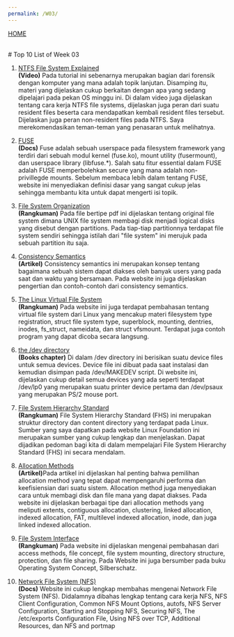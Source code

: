 ```yaml
---
permalink: /W03/
---
```

[HOME](../)

<br>
# Top 10 List of Week 03




1. [NTFS File System Explained](https://www.youtube.com/watch?v=BG1gQ4Ta79M&t=601s) <br>
<b>(Video)</b> Pada tutorial ini sebenarnya merupakan bagian dari forensik dengan komputer yang mana adalah topik lanjutan. Disamping itu, materi yang dijelaskan cukup berkaitan dengan apa yang sedang dipelajari pada pekan OS minggu ini. Di dalam video juga dijelaskan tentang cara kerja NTFS file systems, dijelaskan juga peran dari suatu resident files beserta cara mendapatkan kembali resident files tersebut. Dijelaskan juga peran non-resident files pada NTFS. Saya merekomendasikan teman-teman yang penasaran untuk melihatnya.

2. [FUSE](https://www.kernel.org/doc/html/latest/filesystems/fuse.html) <br>
<b>(Docs)</b> Fuse adalah sebuah userspace pada filesystem framework yang terdiri dari sebuah modul kernel (fuse.ko), mount utility (fusermount), dan userspace library (libfuse.*). Salah satu fitur essential dalam FUSE adalah FUSE memperbolehkan secure yang mana adalah non-privillegde mounts. Sebelum membaca lebih dalam tentang FUSE, website ini menyediakan definisi dasar yang sangat cukup jelas sehingga membantu kita untuk dapat mengerti isi topik.

3. [File System Organization](http://web.cs.wpi.edu/~cs4513/b05/week2-unixfs.pdf)<br>
<b>(Rangkuman)</b> Pada file bertipe pdf ini dijelaskan tentang original file system dimana UNIX file system membagi disk menjadi logical disks yang disebut dengan partitions. Pada tiap-tiap partitionnya terdapat file system sendiri sehingga istilah dari "file system" ini merujuk pada sebuah partition itu saja.

4. [Consistency Semantics](https://www.geeksforgeeks.org/consistency-semantics-for-file-sharing/)<br>
<b>(Artikel)</b> Consistency semantics ini merupakan konsep tentang bagaimana sebuah sistem dapat diakses oleh banyak users yang pada saat dan waktu yang bersamaan. Pada website ini juga dijelaskan pengertian dan contoh-contoh dari consistency semantics.

5. [The Linux Virtual File System](https://www.win.tue.nl/~aeb/linux/lk/lk-8.html)<br>
<b>(Rangkuman)</b> Pada website ini juga terdapat pembahasan tentang virtual file system dari Linux yang mencakup materi filesystem type registration, struct file system type, superblock, mounting, dentries, inodes, fs_struct, nameidata, dan struct vfsmount. Terdapat juga contoh program yang dapat dicoba secara langsung.

6. [the /dev directory](https://tldp.org/LDP/sag/html/dev-fs.html) <br>
<b>(Books chapter)</b> Di dalam /dev directory ini berisikan suatu device files untuk semua devices. Device file ini dibuat pada saat instalasi dan kemudian disimpan pada /dev/MAKEDEV script. Di website ini, dijelaskan cukup detail semua devices yang ada seperti terdapat /dev/lp0 yang merupakan suatu printer device pertama dan /dev/psaux yang merupakan PS/2 mouse port.

7. [File System Hierarchy Standard](https://refspecs.linuxfoundation.org/FHS_3.0/fhs-3.0.pdf) <br>
<b>(Rangkuman)</b> File System Hierarchy Standard (FHS) ini merupakan struktur directory dan content directory yang terdapat pada Linux. Sumber yang saya dapatkan pada website Linux Foundation ini merupakan sumber yang cukup lengkap dan menjelaskan. Dapat dijadikan pedoman bagi kita di dalam mempelajari File System Hierarchy Standard (FHS) ini secara mendalam.

8. [Allocation Methods](https://www.javatpoint.com/os-allocation-methods)<br>
<b>(Artikel)</b>Pada artikel ini dijelaskan hal penting bahwa pemilihan allocation method yang tepat dapat mempengaruhi performa dan keefisiensian dari suatu sistem. Allocation method juga menyediakan cara untuk membagi disk dan file mana yang dapat diakses. Pada website ini dijelaskan berbagai tipe dari allocation methods yang meliputi extents, contiguous allocation, clustering, linked allocation, indexed allocation, FAT, multilevel indexed allocation, inode, dan juga linked indexed allocation.

9. [File System Interface](https://www.cs.uic.edu/~jbell/CourseNotes/OperatingSystems/10_FileSystemInterface.html)<br>
<b>(Rangkuman)</b> Pada website ini dijelaskan mengenai pembahasan dari  access methods, file concept, file system mounting, directory structure, protection, dan file sharing. Pada Website ini juga bersumber pada buku Operating System Concept, Silberschatz.

10. [Network File System (NFS)](https://stuff.mit.edu/afs/athena/project/rhel-doc/5/RHEL-5-manual/Deployment_Guide-en-US/ch-nfs.html)<br>
<b>(Docs)</b> Website ini cukup lengkap membahas mengenai Network File System (NFS). Didalamnya dibahas lengkap tentang cara kerja NFS, NFS Client Configuration, Common NFS Mount Options, autofs,  NFS Server Configuration, Starting and Stopping NFS, Securing NFS, The /etc/exports Configuration File, Using NFS over TCP, Additional Resources, dan NFS and portmap
